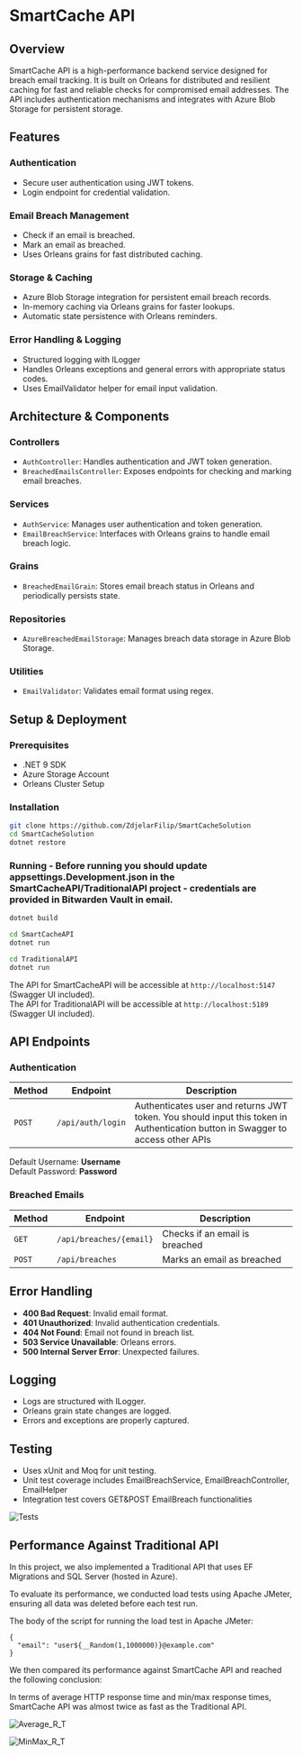 # SmartCache API

## Overview
SmartCache API is a high-performance backend service designed for breach email tracking. It is built on Orleans for distributed and resilient caching for fast and reliable checks for compromised email addresses. The API includes authentication mechanisms and integrates with Azure Blob Storage for persistent storage.

## Features
### **Authentication**
- Secure user authentication using JWT tokens.
- Login endpoint for credential validation.

### **Email Breach Management**
- Check if an email is breached.
- Mark an email as breached.
- Uses Orleans grains for fast distributed caching.

### **Storage & Caching**
- Azure Blob Storage integration for persistent email breach records.
- In-memory caching via Orleans grains for faster lookups.
- Automatic state persistence with Orleans reminders.

### **Error Handling & Logging**
- Structured logging with ILogger
- Handles Orleans exceptions and general errors with appropriate status codes.
- Uses EmailValidator helper for email input validation.

## Architecture & Components
### **Controllers**
- `AuthController`: Handles authentication and JWT token generation.
- `BreachedEmailsController`: Exposes endpoints for checking and marking email breaches.

### **Services**
- `AuthService`: Manages user authentication and token generation.
- `EmailBreachService`: Interfaces with Orleans grains to handle email breach logic.

### **Grains**
- `BreachedEmailGrain`: Stores email breach status in Orleans and periodically persists state.

### **Repositories**
- `AzureBreachedEmailStorage`: Manages breach data storage in Azure Blob Storage.

### **Utilities**
- `EmailValidator`: Validates email format using regex.

## Setup & Deployment
### **Prerequisites**
- .NET 9 SDK
- Azure Storage Account
- Orleans Cluster Setup

### **Installation**
```sh
git clone https://github.com/ZdjelarFilip/SmartCacheSolution
cd SmartCacheSolution
dotnet restore
```

### **Running** - Before running you should update appsettings.Development.json in the SmartCacheAPI/TraditionalAPI project - credentials are provided in Bitwarden Vault in email.
```sh
dotnet build

cd SmartCacheAPI
dotnet run

cd TraditionalAPI
dotnet run
```
The API for SmartCacheAPI will be accessible at `http://localhost:5147` (Swagger UI included). <br>
The API for TraditionalAPI will be accessible at `http://localhost:5189` (Swagger UI included).

## API Endpoints
### **Authentication**
| Method | Endpoint | Description |
|--------|------------|-------------|
| `POST` | `/api/auth/login` | Authenticates user and returns JWT token. You should input this token in Authentication button in Swagger to access other APIs |

Default Username: **Username** <br>
Default Password: **Password** 


### **Breached Emails**
| Method | Endpoint | Description |
|--------|------------|-------------|
| `GET` | `/api/breaches/{email}` | Checks if an email is breached |
| `POST` | `/api/breaches` | Marks an email as breached |

## Error Handling
- **400 Bad Request**: Invalid email format.
- **401 Unauthorized**: Invalid authentication credentials.
- **404 Not Found**: Email not found in breach list.
- **503 Service Unavailable**: Orleans errors.
- **500 Internal Server Error**: Unexpected failures.

## Logging
- Logs are structured with ILogger.
- Orleans grain state changes are logged.
- Errors and exceptions are properly captured.

## Testing
- Uses xUnit and Moq for unit testing.
- Unit test coverage includes EmailBreachService, EmailBreachController, EmailHelper
- Integration test covers GET&POST EmailBreach functionalities

![Tests](https://i.imgur.com/1dX9Ajs.png)


## Performance Against Traditional API

In this project, we also implemented a Traditional API that uses EF Migrations and SQL Server (hosted in Azure). 

To evaluate its performance, we conducted load tests using Apache JMeter, ensuring all data was deleted before each test run.

The body of the script for running the load test in Apache JMeter:

```
{
  "email": "user${__Random(1,1000000)}@example.com"
}
```

We then compared its performance against SmartCache API and reached the following conclusion:

In terms of average HTTP response time and min/max response times, SmartCache API was almost twice as fast as the Traditional API.

![Average_R_T](https://i.imgur.com/g7rX5rq.png)


![MinMax_R_T](https://i.imgur.com/UaIDptL.png)

